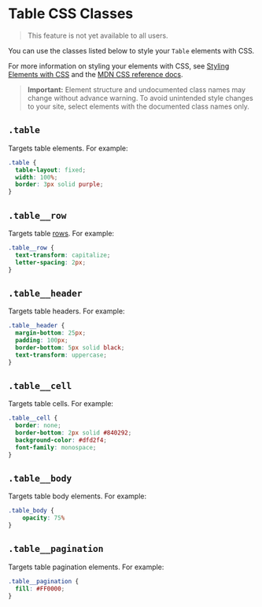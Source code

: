 <!-- This article was published using the Doc Push single-sourcing tool. Any changes to this article MUST be made in the source file. Find it at www.github.com/wix-private/velo-docs.-->

# Table CSS Classes

> This feature is not yet available to all users.

You can use the classes listed below
to style your `Table` elements with CSS.

For more information on styling your elements with CSS, see
[Styling Elements with CSS]($w/styling-elements-with-css) and the
[MDN CSS reference docs](https://developer.mozilla.org/en-US/docs/Learn/CSS).

<blockquote class="important">

__Important:__
Element structure and undocumented class names
may change without advance warning.
To avoid unintended style changes to your site,
select elements with the documented class names only.

</blockquote>

## `.table`

Targets table elements.
For example:

```css
.table {
  table-layout: fixed;
  width: 100%;
  border: 3px solid purple;
}
```

## `.table__row`

Targets table [rows]($w/table/rows).
For example:

```css
.table__row {
  text-transform: capitalize;
  letter-spacing: 2px;
}
```

## `.table__header`

Targets table headers.
For example:

```css
.table__header {
  margin-bottom: 25px;
  padding: 100px;
  border-bottom: 5px solid black;
  text-transform: uppercase;
}
```

## `.table__cell`

Targets table cells.
For example:

```css
.table__cell {
  border: none;
  border-bottom: 2px solid #840292;
  background-color: #dfd2f4;
  font-family: monospace;
}
```

## `.table__body`

Targets table body elements.
For example:

```css
.table_body {
    opacity: 75%
}
```

## `.table__pagination`

Targets table pagination elements.
For example:

```css
.table__pagination {
  fill: #FF0000;
}
```
